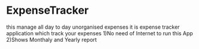 # ExpenseTracker
this manage all day to day unorganised expenses it is expense tracker application which track your expenses 1)No need of Internet to run this App 2)Shows Monthaly and Yearly report
